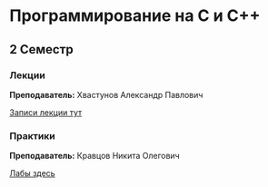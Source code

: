 # Программирование на С и С++

## 2 Семестр 
### Лекции

**Преподаватель:** Хвастунов Александр Павлович

[Записи лекции тут](https://drive.google.com/drive/folders/1FrQQVU_KeBrz923K8c5_8L1d-aa6VStn)


### Практики 

**Преподаватель:** Кравцов Никита Олегович 

[Лабы здесь](https://drive.google.com/drive/folders/1jmmZsH7u3udkW3QCbpuSHM5DdE1D5TZW)
